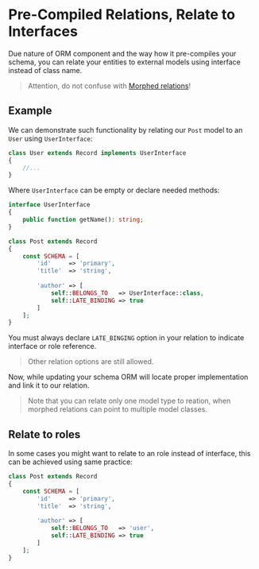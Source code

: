 # Pre-Compiled Relations, Relate to Interfaces
Due nature of ORM component and the way how it pre-compiles your schema, you can relate your entities
to external models using interface instead of class name.

> Attention, do not confuse with [Morphed relations](/orm/morphed-relations.md)!

## Example
We can demonstrate such functionality by relating our `Post` model to an `User` using `UserInterface`:

```php
class User extends Record implements UserInterface
{
    //...
}
```

Where `UserInterface` can be empty or declare needed methods:

```php
interface UserInterface
{
    public function getName(): string;
}
```

```php
class Post extends Record 
{
    const SCHEMA = [
        'id'     => 'primary',
        'title'  => 'string',
        
        'author' => [
            self::BELONGS_TO   => UserInterface::class,
            self::LATE_BINDING => true
        ] 
    ];
}
```

You must always declare `LATE_BINGING` option in your relation to indicate interface or role reference.

> Other relation options are still allowed.

Now, while updating your schema ORM will locate proper implementation and link it to our relation.

> Note that you can relate only one model type to reation, when morphed relations can point to multiple model classes.

## Relate to roles
In some cases you might want to relate to an role instead of interface, this can be achieved using same practice:

```php
class Post extends Record 
{
    const SCHEMA = [
        'id'     => 'primary',
        'title'  => 'string',
        
        'author' => [
            self::BELONGS_TO   => 'user',
            self::LATE_BINDING => true
        ] 
    ];
}
```
